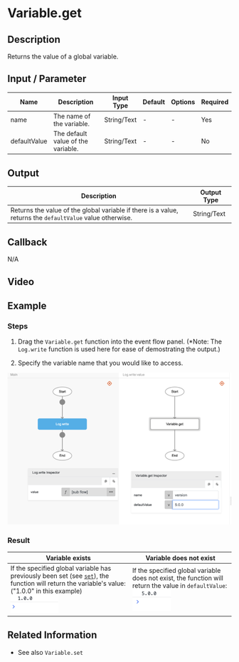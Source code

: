 # Variable.get

## Description

Returns the value of a global variable.

## Input / Parameter

| Name | Description | Input Type | Default | Options | Required |
| ------ | ------ | ------ | ------ | ------ | ------ |
| name | The name of the variable. | String/Text | - | - | Yes |
| defaultValue | The default value of the variable. | String/Text | - | - | No |

## Output

| Description | Output Type |
| ------ | ------ |
| Returns the value of the global variable if there is a value, returns the `defaultValue` value otherwise. | String/Text |

## Callback

N/A

## Video

## Example

### Steps

1. Drag the `Variable.get` function into the event flow panel. (*Note: The `Log.write` function is used here for ease of demostrating the output.)

2. Specify the variable name that you would like to access.

![](./getVar-step-1.png)


### Result

| Variable exists | Variable does not exist | 
| ---- | ---- | 
| If the specified global variable has previously been set (see [`set`](./set)), the function will return the variable's value: ("1.0.0" in this example) <br /> ![](./getVar-step-2.png) | If the specified global variable does not exist, the function will return the value in `defaultValue`:  <br /> ![](./getVar-step-3.png) |

## Related Information

* See also `Variable.set`